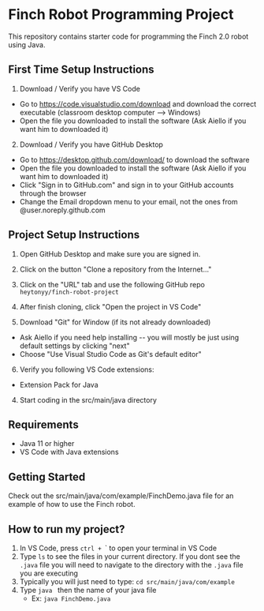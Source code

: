 # Finch Robot Programming Project

This repository contains starter code for programming the Finch 2.0 robot using Java.

## First Time Setup Instructions
1. Download / Verify you have VS Code 
- Go to https://code.visualstudio.com/download and download the correct executable (classroom desktop computer --> Windows)
- Open the file you downloaded to install the software (Ask Aiello if you want him to downloaded it)

2. Download / Verify you have GitHub Desktop
- Go to https://desktop.github.com/download/ to download the software
- Open the file you downloaded to install the software (Ask Aiello if you want him to downloaded it)
- Click "Sign in to GitHub.com" and sign in to your GitHub accounts through the browser
- Change the Email dropdown menu to your email, not the ones from @user.noreply.github.com


## Project Setup Instructions

1. Open GitHub Desktop and make sure you are signed in.

2. Click on the button "Clone a repository from the Internet..." 

3. Click on the "URL" tab and use the following GitHub repo `heytonyy/finch-robot-project`

4. After finish cloning, click "Open the project in VS Code"

5. Download "Git" for Window (if its not already downloaded)
- Ask Aiello if you need help installing -- you will mostly be just using default settings by clicking "next"
- Choose "Use Visual Studio Code as Git's default editor"

6. Verify you following VS Code extensions:
- Extension Pack for Java

4. Start coding in the src/main/java directory

## Requirements

- Java 11 or higher
- VS Code with Java extensions

## Getting Started

Check out the src/main/java/com/example/FinchDemo.java file for an example of how to use the Finch robot.

## How to run my project?

1. In VS Code, press `ctrl + `\` to open your terminal in VS Code
2. Type `ls` to see the files in your current directory. If you dont see the `.java` file you will need to navigate to the directory with the `.java` file you are executing
3. Typically you will just need to type: `cd src/main/java/com/example`
4. Type `java ` then the name of your java file
    - Ex: `java FinchDemo.java`